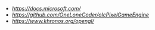 * *https://docs.microsoft.com/*
* *https://github.com/OneLoneCoder/olcPixelGameEngine*
* *https://www.khronos.org/opengl/*
